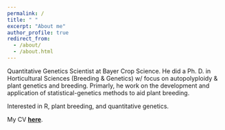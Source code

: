```yaml
---
permalink: /
title: " "
excerpt: "About me"
author_profile: true
redirect_from: 
  - /about/
  - /about.html
---
```

 Quantitative Genetics Scientist at Bayer Crop Science. He did a Ph. D. in Horticultural Sciences (Breeding & Genetics) w/ focus on autopolyploidy & plant genetics and breeding. Primarly, he work on the development and application of statistical-genetics methods to aid plant breeding.
 
 Interested in R, plant breeding, and quantitative genetics.
 
  My CV **[here](https://github.com/rramadeu/cv/raw/master/CVAmadeu.pdf)**.
